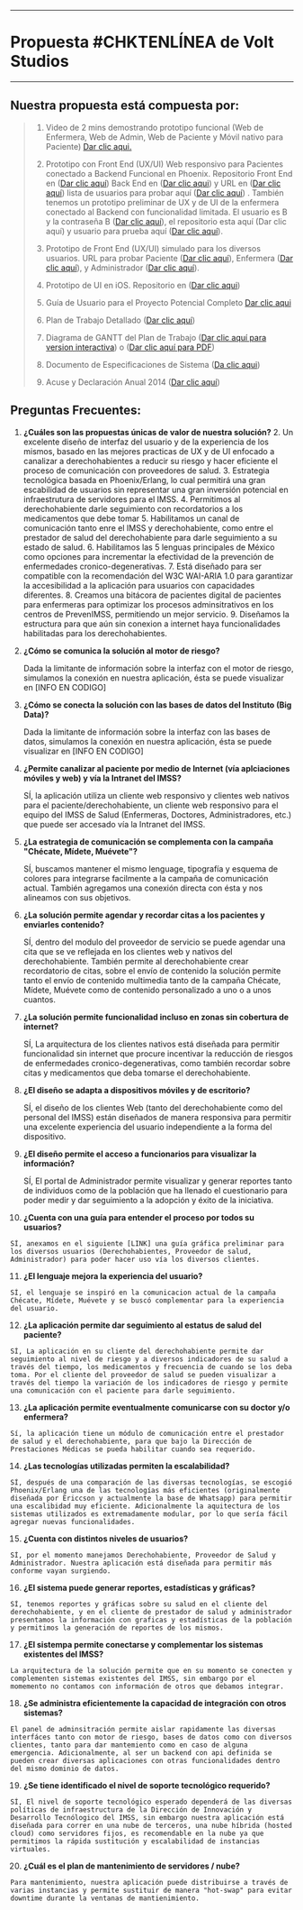 ----------


Propuesta #CHKTENLÍNEA de Volt Studios
======================================

----------


**Nuestra propuesta está compuesta por:**
-----------------------------------------

> 1. Video de 2 mins demostrando prototipo funcional (Web de Enfermera, Web de Admin, Web de Paciente y Móvil nativo para Paciente) [Dar clic aqui.](https://www.youtube.com/watch?v=aH565Iw4LT8)
> 
> 2. Prototipo  con Front End (UX/UI) Web responsivo para Pacientes conectado a Backend Funcional en Phoenix. 
> Repositorio Front End en ([Dar clic aquí](https://github.com/VoltStudios/chkt-online-web.git)) Back End en ([Dar clic aqui](https://github.com/VoltStudios/phoenix_down.git)) y URL en ([Dar clic aquí](http://chkt-en-linea.herokuapp.com)) lista de usuarios para probar aquí ([Dar clic aquí](https://github.com/VoltStudios/chktDOCS/wiki)) . 
> También tenemos un prototipo preliminar de UX y de UI de la enfermera conectado al Backend con funcionalidad limitada. El usuario es B y la contraseña B ([Dar clic aquí](http://chkt-en-linea-enfermera.herokuapp.com/)), el repositorio esta aquí (Dar clic aquí) y usuario para prueba aquí ([Dar clic aquí](https://github.com/VoltStudios/CHKT-Instrucciones-uso-Propuesta/wiki/Usuario-de-Prototipo-Enfermera)).
> 
> 3. Prototipo de Front End (UX/UI)  simulado para los diversos usuarios. URL para probar Paciente ([Dar clic aquí](https://www.justinmind.com/usernote/tests/18753261/18761580/18761582/index.html)), Enfermera ([Dar clic aquí](https://www.justinmind.com/usernote/tests/18753261/18761555/18761557/index.html)),  y Administrador ([Dar clic aquí](https://www.justinmind.com/usernote/tests/18753261/18761590/18761592/index.html)).
> 
> 4. Prototipo de UI en iOS. Repositorio en ([Dar clic aqui](https://github.com/VoltStudios/chkt-ios.git))
> 
> 5. Guía de Usuario para el Proyecto Potencial Completo [Dar clic aqui](https://docs.google.com/presentation/d/1a1siGEb6Fi7Z3EmXYLWmPvw70YvGAGmeWLeaElCFSNY/edit?pref=2&pli=1) 
> 6. Plan de Trabajo Detallado ([Dar clic aquí](https://docs.google.com/document/d/1SJ7vayncZ-gu2okQhGGLqu2TsGz_qrQNmXYJEfBEBzA/edit?pref=2&pli=1))
> 
> 7. Diagrama de GANTT del Plan de Trabajo ([Dar clic aquí para version interactiva](http://instagantt.com/shared/56948a876dc26e6034000016)) o ([Dar clic aquí para PDF](https://drive.google.com/file/d/0B1makjoVZF7xVUN4NkIzMlVBSmc/view?pref=2&pli=1))
> 
> 8. Documento de Especificaciones de Sistema ([Da clic aqui](https://docs.google.com/document/d/19pmPyaUQG-RRgFtxquQ65ul2nB97kT6aoXOabTCt5wk/edit?pref=2&pli=1))
> 
> 9. Acuse y Declaración Anual 2014 ([Dar clic aquí](https://drive.google.com/file/d/0B3yPM7kdR0ckcFVYcVpmWi03S2c/view?pref=2&pli=1)) 


**Preguntas Frecuentes:**
-------------------------
 1. **¿Cuáles son las propuestas únicas de valor de nuestra solución?**
	 2. Un excelente diseño de interfaz del usuario y de la experiencia de los mismos, basado en las mejores practicas de UX y de UI enfocado a canalizar a derechohabientes a reducir su riesgo y hacer eficiente el proceso de comunicación con proveedores de salud.
	 3. Estrategia tecnológica basada en Phoenix/Erlang, lo cual permitirá una gran escabilidad de usuarios sin representar una gran inversión potencial en infraestrutura de servidores para el IMSS.
	 4. Permitimos al derechohabiente darle seguimiento con recordatorios a los medicamentos que debe tomar
	 5. Habilitamos un canal de comunicación tanto enre el IMSS y derechohabiente, como entre el prestador de salud del derechohabiente para darle seguimiento a su estado de salud.
	 6. Habilitamos las 5 lenguas principales de México como opciones para incrementar la efectividad de la prevención de enfermedades cronico-degenerativas.
	 7. Está diseñado para ser compatible con la recomendación del W3C WAI-ARIA 1.0 para garantizar la accesibilidad a la aplicación para usuarios con capacidades diferentes.
	 8. Creamos una bitácora de pacientes digital de pacientes para enfermeras para optimizar los procesos adminsitrativos en los centros de PrevenIMSS, permitiendo un mejor servicio.
	 9. Diseñamos la estructura para que aún sin conexion a internet haya funcionalidades habilitadas para los derechohabientes. 
 2. **¿Cómo se comunica la solución al motor de riesgo?**

    Dada la limitante de información sobre la interfaz con el motor de riesgo, simulamos la conexión en nuestra aplicación, ésta se puede visualizar en [INFO EN CODIGO]

 3. **¿Cómo se conecta la solución con las bases de datos del Instituto (Big Data)?**

    Dada la limitante de información sobre la interfaz con las bases de datos, simulamos la conexión en nuestra aplicación, ésta se puede visualizar en [INFO EN CODIGO]

 4. **¿Permite canalizar al paciente por medio de Internet (vía aplciaciones móviles y web) y vía la Intranet del IMSS?**

    SÍ, la aplicación utiliza un cliente web responsivo y clientes web nativos para el paciente/derechohabiente, un cliente web responsivo para el equipo del IMSS de Salud (Enfermeras, Doctores, Administradores, etc.) que puede ser accesado vía la Intranet del IMSS. 

 5. **¿La estrategia de comunicación se complementa con la campaña "Chécate, Mídete, Muévete"?**

    SÍ, buscamos mantener el mismo lenguage, tipografía y esquema de colores para integrarse facilmente a la campaña de comunicación actual. También agregamos una conexión directa con ésta y nos alineamos con sus objetivos.

 6. **¿La solución permite agendar y recordar citas a los pacientes y enviarles contenido?**

    SÍ, dentro del modulo del proveedor de servicio se puede agendar una cita que se ve reflejada en los clientes web y nativos del derechohabiente. También permite al derechohabiente crear recordatorio de citas, sobre el envío de contenido la solución permite tanto el envío de contenido multimedia tanto de la campaña Chécate, Mídete, Muévete como de contenido personalizado a uno o a unos cuantos. 

 7. **¿La solución permite funcionalidad incluso en zonas sin cobertura de internet?**

    SÍ, La arquitectura de los clientes nativos está diseñada para permitir funcionalidad sin internet que procure incentivar la reducción de riesgos de enfermedades cronico-degenerativas, como también recordar sobre citas y medicamentos que deba tomarse el derechohabiente. 

 8. **¿El diseño se adapta a dispositivos móviles y de escritorio?**

    SÍ, el diseño de los clientes Web (tanto del derechohabiente como del personal del IMSS) están diseñados de manera responsiva para permitir una excelente experiencia del usuario independiente a la forma del dispositivo.

 9. **¿El diseño permite el acceso a funcionarios para visualizar la información?**

    SÍ, El portal de Administrador permite visualizar y generar reportes tanto de individuos como de la población que ha llenado el cuestionario para poder medir y dar seguimiento a la adopción y éxito de la iniciativa.

 10. **¿Cuenta con una guía para entender el proceso por todos su usuarios?**

    SÍ, anexamos en el siguiente [LINK] una guía gráfica preliminar para los diversos usuarios (Derechohabientes, Proveedor de salud, Administrador) para poder hacer uso vía los diversos clientes.

 11. **¿El lenguaje mejora la experiencia del usuario?**

    SÍ, el lenguaje se inspiró en la comunicacion actual de la campaña Chécate, Mídete, Muévete y se buscó complementar para la experiencia del usuario. 

 12. **¿La aplicación permite dar seguimiento al estatus de salud del paciente?**

    SÍ, La aplicación en su cliente del derechohabiente permite dar seguimiento al nivel de riesgo y a diversos indicadores de su salud a través del tiempo, los medicamentos y frecuencia de cuando se los deba toma. Por el cliente del proveedor de salud se pueden visualizar a través del tiempo la variación de los indicadores de riesgo y permite una comunicación con el paciente para darle seguimiento. 

 13. **¿La aplicación permite eventualmente comunicarse con su doctor y/o enfermera?**

    Sí, la aplicación tiene un módulo de comunicación entre el prestador de salud y el derechohabiente, para que bajo la Dirección de Prestaciones Médicas se pueda habilitar cuando sea requerido.

 14. **¿Las tecnologías utilizadas permiten la escalabilidad?**

    SÍ, después de una comparación de las diversas tecnologías, se escogió Phoenix/Erlang una de las tecnologías más eficientes (originalmente diseñada por Ericcson y actualmente la base de Whatsapp) para permitir una escalibidad muy eficiente. Adicionalmente la aquitectura de los sistemas utilizados es extremadamente modular, por lo que sería fácil agregar nuevas funcionalidades.

 15. **¿Cuenta con distintos niveles de usuarios?**

    SÍ, por el momento manejamos Derechohabiente, Proveedor de Salud y Administrador. Nuestra aplicación está diseñada para permitir más conforme vayan surgiendo.

 16. **¿El sistema puede generar reportes, estadísticas y gráficas?**

    SÍ, tenemos reportes y gráficas sobre su salud en el cliente del derechohabiente, y en el cliente de prestador de salud y administrador presentamos la información con graficas y estadísticas de la población y permitimos la generación de reportes de los mismos.

 17. **¿El sistempa permite conectarse y complementar los sistemas existentes del IMSS?**

    La arquitectura de la solución permite que en su momento se conecten y complementen sistemas existentes del IMSS, sin embargo por el momemento no contamos con información de otros que debamos integrar. 

 18. **¿Se administra eficientemente la capacidad de integración con otros sistemas?**

    El panel de adminsitración permite aislar rapidamente las diversas interfáces tanto con motor de riesgo, bases de datos como con diversos clientes, tanto para dar mantemiento como en caso de alguna emergencia. Adicionalmente, al ser un backend con api definida se pueden crear diversas aplicaciones con otras funcionalidades dentro del mismo dominio de datos.

 19. **¿Se tiene identificado el nivel de soporte tecnológico requerido?**

    SÍ, El nivel de soporte tecnológico esperado dependerá de las diversas políticas de infraestructura de la Dirección de Innovación y Desarrollo Tecnólogico del IMSS, sin embargo nuestra aplicación está diseñada para correr en una nube de terceros, una nube híbrida (hosted cloud) como servidores fijos, es recomendable en la nube ya que permitimos la rápida sustitución y escalabilidad de instancias virtuales.

 20. **¿Cuál es el plan de mantenimiento de servidores / nube?**

    Para mantenimiento, nuestra aplicación puede distribuirse a través de varias instancias y permite sustituir de manera "hot-swap" para evitar downtime durante la ventanas de mantienimiento. 

